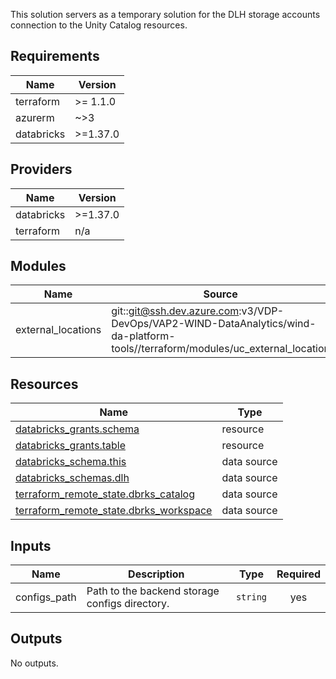 This solution servers as a temporary solution for the DLH storage accounts connection to the
Unity Catalog resources.

## Requirements

| Name | Version |
|------|---------|
| terraform | >= 1.1.0 |
| azurerm | ~>3 |
| databricks | >=1.37.0 |

## Providers

| Name | Version |
|------|---------|
| databricks | >=1.37.0 |
| terraform | n/a |

## Modules

| Name | Source | Version |
|------|--------|---------|
| external\_locations | git::git@ssh.dev.azure.com:v3/VDP-DevOps/VAP2-WIND-DataAnalytics/wind-da-platform-tools//terraform/modules/uc_external_location | 20240318.4 |

## Resources

| Name | Type |
|------|------|
| [databricks_grants.schema](https://registry.terraform.io/providers/databricks/databricks/latest/docs/resources/grants) | resource |
| [databricks_grants.table](https://registry.terraform.io/providers/databricks/databricks/latest/docs/resources/grants) | resource |
| [databricks_schema.this](https://registry.terraform.io/providers/databricks/databricks/latest/docs/data-sources/schema) | data source |
| [databricks_schemas.dlh](https://registry.terraform.io/providers/databricks/databricks/latest/docs/data-sources/schemas) | data source |
| [terraform_remote_state.dbrks_catalog](https://registry.terraform.io/providers/hashicorp/terraform/latest/docs/data-sources/remote_state) | data source |
| [terraform_remote_state.dbrks_workspace](https://registry.terraform.io/providers/hashicorp/terraform/latest/docs/data-sources/remote_state) | data source |

## Inputs

| Name | Description | Type | Required |
|------|-------------|------|:--------:|
| configs\_path | Path to the backend storage configs directory. | `string` | yes |

## Outputs

No outputs.
